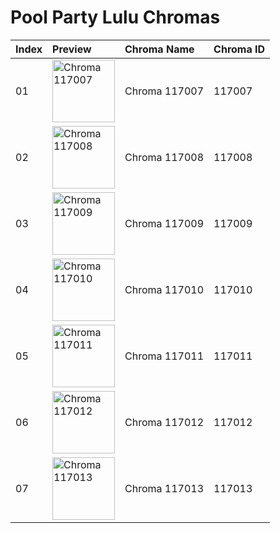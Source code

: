 # Pool Party Lulu Chromas

| Index | Preview | Chroma Name | Chroma ID |
|:---|:---|:---|:---|
| 01 | <img src='https://raw.communitydragon.org/latest/plugins/rcp-be-lol-game-data/global/default/v1/champion-chroma-images/117/117007.png' alt='Chroma 117007' width='100'> | Chroma 117007 | 117007 |
| 02 | <img src='https://raw.communitydragon.org/latest/plugins/rcp-be-lol-game-data/global/default/v1/champion-chroma-images/117/117008.png' alt='Chroma 117008' width='100'> | Chroma 117008 | 117008 |
| 03 | <img src='https://raw.communitydragon.org/latest/plugins/rcp-be-lol-game-data/global/default/v1/champion-chroma-images/117/117009.png' alt='Chroma 117009' width='100'> | Chroma 117009 | 117009 |
| 04 | <img src='https://raw.communitydragon.org/latest/plugins/rcp-be-lol-game-data/global/default/v1/champion-chroma-images/117/117010.png' alt='Chroma 117010' width='100'> | Chroma 117010 | 117010 |
| 05 | <img src='https://raw.communitydragon.org/latest/plugins/rcp-be-lol-game-data/global/default/v1/champion-chroma-images/117/117011.png' alt='Chroma 117011' width='100'> | Chroma 117011 | 117011 |
| 06 | <img src='https://raw.communitydragon.org/latest/plugins/rcp-be-lol-game-data/global/default/v1/champion-chroma-images/117/117012.png' alt='Chroma 117012' width='100'> | Chroma 117012 | 117012 |
| 07 | <img src='https://raw.communitydragon.org/latest/plugins/rcp-be-lol-game-data/global/default/v1/champion-chroma-images/117/117013.png' alt='Chroma 117013' width='100'> | Chroma 117013 | 117013 |
